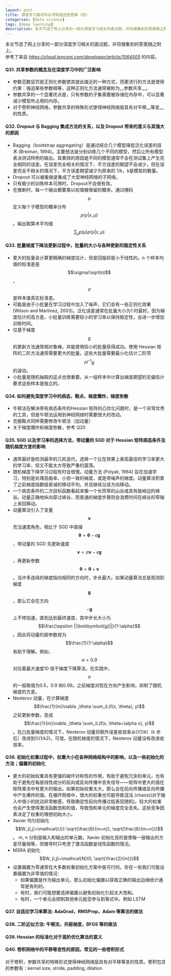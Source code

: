 ```yaml
---
layout: post
title: 深度学习面试你必须知道这些答案（四）
categories: [data science]
tags: [deep learning]
description: 本文节选了网上分享的一部分深度学习相关的面试题，并将搜集到的答案随之附上。
---
```

本文节选了网上分享的一部分深度学习相关的面试题，并将搜集到的答案随之附上。  
参考了来自 _https://cloud.tencent.com/developer/article/1064505_ 的内容。

#### Q31. 共享参数的概念及在深度学习中的广泛影响 

- 参数范数惩罚是正则化参数使其彼此接近的一种方式，而更流行的方法是使用约束：强迫某些参数相等，这种正则化方法通常被称为__参数共享__。
- 参数共享的一个显著优点是，只有参数的子集需要被存储在内存中，可以显著减少模型所占用的内存。
- 对于卷积神经网络，参数共享的特殊形式使得神经网络层具有对平移__等变__的性质。

#### Q32. Dropout 与 Bagging 集成方法的关系，以及 Dropout 带来的意义与其强大的原因

- Bagging（bootstrap aggregating）是通过结合几个模型降低泛化误差的技术 (Breiman, 1994)。主要想法是分别训练几个不同的模型，然后让所有模型表决测试样例的输出。其奏效的原因是不同的模型通常不会在测试集上产生完全相同的误差。在误差完全相关的情况下，平方误差的期望不会减少，但在误差完全不相关的情况下，平方误差期望减少为原来的  1/k，k是模型的数量。
- Dropout 可以被看做是集成了大型神经网络的子网络。
- 只有极少的训练样本可用时，Dropout不会很有效。
- 在推断时，每一个输出都要乘以权值被保留的概率。通过掩码 $$\mu$$ 定义每个子模型的概率分布 $$p(y|x, \mu)$$。输出取算术平均值 $$\sum_\mu p(\mu)p(y|x, \mu)$$

#### Q33. 批量梯度下降法更新过程中，批量的大小与各种更新的稳定性关系  

- 更大的批量会计算更精确的梯度估计，但是回报却是小于线性的。n 个样本均值的标准差是 $$\sigma/\sqrt(n)$$ ，$$\sigma$$ 是样本值真实标准差。
- 可能是由于小批量在学习过程中加入了噪声，它们会有一些正则化效果(Wilson and Martinez, 2003)。泛化误差通常在批量大小为1 时最好。因为梯度估计的高方差，小批量训练需要较小的学习率以保持稳定性，会进一步增加训练时间。
- 仅基于梯度 $$g$$ 的更新方法通常相对鲁棒，并能使用较小的批量获得成功。使用 Hessian 矩阵的二阶方法通常需要更大的批量。这些大批量需要最小化估计二阶项 $$H^{-1}g$$ 的波动。
- 小批量是随机抽取的这点也很重要。从一组样本中计算出梯度期望的无偏估计要求这些样本是独立的。


#### Q34. 如何避免深度学习中的病态，鞍点，梯度爆炸，梯度弥散 

- 牛顿法在解决带有病态条件的Hessian 矩阵的凸优化问题时，是一个非常优秀的工具，但是牛顿法运用到神经网络时需要很大的改动。
- 克服鞍点同样需要修改牛顿法（加动量）
- 关于梯度爆炸和梯度弥散，参考 Q20

#### Q35. SGD 以及学习率的选择方法，带动量的 SGD 对于 Hessian 矩阵病态条件及随机梯度方差的影响 

- 通常最好是检测最早的几轮迭代，选择一个比在效果上表现最佳的学习率更大的学习率，但又不能太大导致严重的震荡。
- 随机梯度下降学习过程有时会很慢。动量方法 (Polyak, 1964) 旨在加速学习，特别是处理高曲率、小但一致的梯度，或是带噪声的梯度。动量算法积累了之前梯度指数级衰减的移动平均，并且继续沿该方向移动。
- 一个病态条件的二次目标函数看起来像一个长而窄的山谷或具有陡峭边的峡谷。动量正确地纵向穿过峡谷，而普通的梯度步骤则会浪费时间在峡谷的窄轴上来回移动。
- 动量算法引入了变量 $$\boldsymbol{v}$$ 充当速度角色，相比于 SGD 中直接 $$\boldsymbol{\theta} = \boldsymbol{\theta} - \epsilon \boldsymbol{g}$$，带动量的 SGD 先更新速度 $$\boldsymbol{v}=\alpha \boldsymbol{v} - \epsilon \boldsymbol{g}$$，再更新参数 $$\boldsymbol{\theta}=\boldsymbol{\theta}+\boldsymbol{v}$$。当许多连续的梯度指向相同的方向时，步长最大。如果动量算法总是观测到梯度 $$\boldsymbol{g}$$，那么它会在方向$$-\boldsymbol{g}$$ 上不停加速，直到达到最终速度，其中步长大小为 $$\frac{\epsilon ||\boldsymbol{g}||}{1-\alpha}$$。因此将动量的超参数视为 $$\frac{1}{1-\alpha}$$ 有助于理解。例如，$$\alpha=0.9$$ 对应着最大速度10 倍于梯度下降算法。在实践中，$$\alpha$$ 的一般取值为0.5，0.9 和0.99。之前梯度对现在方向产生影响，抑制了随机梯度的方差。
- Nesterov 动量，在计算梯度 $$\frac{1}{m}\nabla _\theta \sum_iL(f(x, \theta), y)​$$ 之前更新参数，变成 $$\frac{1}{m}\nabla _\theta \sum_iL(f(x, \theta+\alpha v), y)​$$。在凸批量梯度的情况下，Nesterov 动量将额外误差收敛率从O(1/k)（k 步后）改进到O(1/k2)。可惜，在随机梯度的情况下，Nesterov 动量没有改进收敛率。

#### Q36. 初始化权重过程中，权重大小在各种网络结构中的影响，以及一些初始化的方法；偏置的初始化

- 更大的初始权重具有更强的破坏对称性的作用，有助于避免冗余的单元，也有助于避免在每层线性成分的前向或反向传播中丢失信号——矩阵中更大的值在矩阵乘法中有更大的输出。如果初始权重太大，那么会在前向传播或反向传播中产生爆炸的值。在循环网络中，很大的权重也可能导致混沌 (chaos)(对于输入中很小的扰动非常敏感，导致确定性前向传播过程表现随机)。较大的权重也会产生使得激活函数饱和的值，导致饱和单元的梯度完全丢失。这些竞争因素决定了权重的理想初始大小。
- Xavier 均匀初始化 $$W_{i,j}=\mathcal{U}(-\sqrt{\frac{6}{m+n}}, \sqrt{\frac{6}{m+n}})$$。 m, n 分别是输入和输出的单元数。Xavier 初始化目的是使每一层输出的方差尽量相等，但推导时只考虑了激活函数是线性函数的情况。
- MSRA 初始化  $$W_{i,j}=\mathcal{N}(0, \sqrt{\frac{2}{m}})$$
- 设置偏置为零通常在大多数权重初始化方案中是可行的。存在一些我们可能设置偏置为非零值的情况:
  - 如果偏置是作为输出单元，那么初始化偏置以获取正确的输出边缘统计通常是有利的。
  - 有时，我们可能想要选择偏置以避免初始化引起太大饱和。
  - 有时，一个单元会控制其他单元能否参与到等式中。例如 LSTM

#### Q37. 自适应学习率算法: AdaGrad，RMSProp，Adam 等算法的做法

#### Q38. 二阶近似方法: 牛顿法，共轭梯度，BFGS 等的做法

#### Q39. Hessian 的标准化对于高阶优化算法的意义

#### Q40. 卷积网络中的平移等变性的原因，常见的一些卷积形式
对于卷积，参数共享的特殊形式使得神经网络层具有对平移等变的性质。卷积包含的参数有：kernel size, stride, padding, dilation